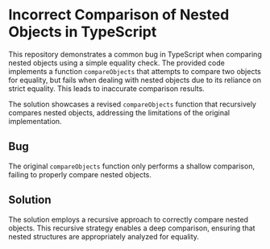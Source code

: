 # Incorrect Comparison of Nested Objects in TypeScript

This repository demonstrates a common bug in TypeScript when comparing nested objects using a simple equality check. The provided code implements a function `compareObjects` that attempts to compare two objects for equality, but fails when dealing with nested objects due to its reliance on strict equality.  This leads to inaccurate comparison results.

The solution showcases a revised `compareObjects` function that recursively compares nested objects, addressing the limitations of the original implementation.

## Bug

The original `compareObjects` function only performs a shallow comparison, failing to properly compare nested objects.

## Solution

The solution employs a recursive approach to correctly compare nested objects. This recursive strategy enables a deep comparison, ensuring that nested structures are appropriately analyzed for equality.